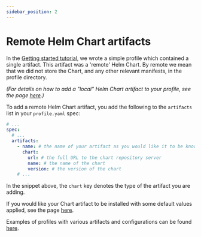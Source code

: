 ```yaml
---
sidebar_position: 2
---
```


# Remote Helm Chart artifacts

In the [Getting started tutorial](/docs/tutorial-basics/create-a-profile),
we wrote a simple profile which contained a single artifact.
This artifact was a 'remote' Helm Chart. By remote we mean that we did not
store the Chart, and any other relevant manifests, in the profile directory.

_(For details on how to add a "local" Helm Chart artifact to your profile,
see the page [here](/docs/author-docs/local-helm-chart).)_

To add a remote Helm Chart artifact, you add the following to the `artifacts` list
in your `profile.yaml` spec:

```yaml
# ...
spec:
  # ...
  artifacts:
    - name: # the name of your artifact as you would like it to be known in the profile
      chart:
        url: # the full URL to the chart repository server
        name: # the name of the chart
        version: # the version of the chart
	# ...
```

In the snippet above, the `chart` key denotes the type of the artifact you are
adding.

If you would like your Chart artifact to be installed with some default values applied,
see the page [here](/docs/author-docs/default-values).

Examples of profiles with various artifacts and configurations can be found [here](https://github.com/weaveworks/profiles-examples).
